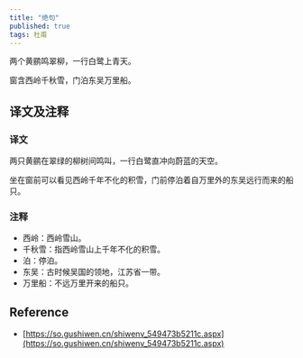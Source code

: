 ```yaml
---
title: "绝句"
published: true
tags: 杜甫
---
```


两个黄鹂鸣翠柳，一行白鹭上青天。

窗含西岭千秋雪，门泊东吴万里船。

## 译文及注释

### 译文

两只黄鹂在翠绿的柳树间鸣叫，一行白鹭直冲向蔚蓝的天空。

坐在窗前可以看见西岭千年不化的积雪，门前停泊着自万里外的东吴远行而来的船只。

### 注释

- 西岭：西岭雪山。
- 千秋雪：指西岭雪山上千年不化的积雪。
- 泊：停泊。
- 东吴：古时候吴国的领地，江苏省一带。
- 万里船：不远万里开来的船只。

## Reference

- [https://so.gushiwen.cn/shiwenv_549473b5211c.aspx](https://so.gushiwen.cn/shiwenv_549473b5211c.aspx)